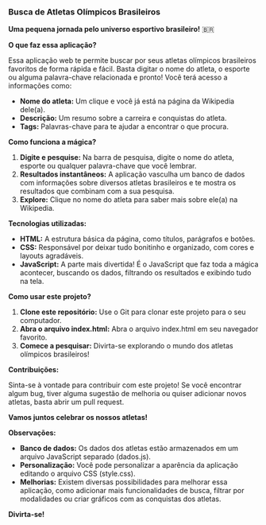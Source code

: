 ### **Busca de Atletas Olímpicos Brasileiros**

**Uma pequena jornada pelo universo esportivo brasileiro!** 🇧🇷

**O que faz essa aplicação?**

Essa aplicação web te permite buscar por seus atletas olímpicos brasileiros favoritos de forma rápida e fácil. Basta digitar o nome do atleta, o esporte ou alguma palavra-chave relacionada e pronto! Você terá acesso a informações como:

* **Nome do atleta:** Um clique e você já está na página da Wikipedia dele(a).
* **Descrição:** Um resumo sobre a carreira e conquistas do atleta.
* **Tags:** Palavras-chave para te ajudar a encontrar o que procura.

**Como funciona a mágica?**

1. **Digite e pesquise:** Na barra de pesquisa, digite o nome do atleta, esporte ou qualquer palavra-chave que você lembrar.
2. **Resultados instantâneos:** A aplicação vasculha um banco de dados com informações sobre diversos atletas brasileiros e te mostra os resultados que combinam com a sua pesquisa.
3. **Explore:** Clique no nome do atleta para saber mais sobre ele(a) na Wikipedia.

**Tecnologias utilizadas:**

* **HTML:** A estrutura básica da página, como títulos, parágrafos e botões.
* **CSS:** Responsável por deixar tudo bonitinho e organizado, com cores e layouts agradáveis.
* **JavaScript:** A parte mais divertida! É o JavaScript que faz toda a mágica acontecer, buscando os dados, filtrando os resultados e exibindo tudo na tela.

**Como usar este projeto?**

1. **Clone este repositório:** Use o Git para clonar este projeto para o seu computador.
2. **Abra o arquivo index.html:** Abra o arquivo index.html em seu navegador favorito.
3. **Comece a pesquisar:** Divirta-se explorando o mundo dos atletas olímpicos brasileiros!

**Contribuições:**

Sinta-se à vontade para contribuir com este projeto! Se você encontrar algum bug, tiver alguma sugestão de melhoria ou quiser adicionar novos atletas, basta abrir um pull request.

**Vamos juntos celebrar os nossos atletas!** 

**Observações:**

* **Banco de dados:** Os dados dos atletas estão armazenados em um arquivo JavaScript separado (dados.js). 
* **Personalização:** Você pode personalizar a aparência da aplicação editando o arquivo CSS (style.css).
* **Melhorias:** Existem diversas possibilidades para melhorar essa aplicação, como adicionar mais funcionalidades de busca, filtrar por modalidades ou criar gráficos com as conquistas dos atletas.

**Divirta-se!**
